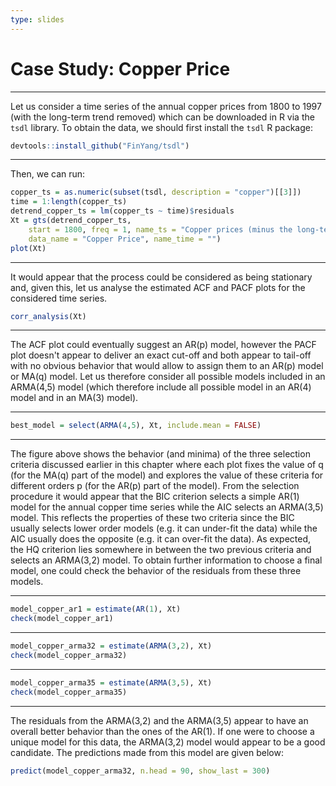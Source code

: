 ```yaml
---
type: slides
---
```


# Case Study: Copper Price

---

Let us consider a time series of the annual copper prices from 1800 to 1997 (with the long-term trend removed) which can be downloaded in R via the `tsdl` library. To obtain the data, we should first install the `tsdl` R package:

```r
devtools::install_github("FinYang/tsdl")
```

---

Then, we can run:

```r
copper_ts = as.numeric(subset(tsdl, description = "copper")[[3]])
time = 1:length(copper_ts)
detrend_copper_ts = lm(copper_ts ~ time)$residuals
Xt = gts(detrend_copper_ts,
    start = 1800, freq = 1, name_ts = "Copper prices (minus the long-term trend)",
    data_name = "Copper Price", name_time = "")
plot(Xt)
```

---

It would appear that the process could be considered as being stationary and, given this, let us analyse the estimated ACF and PACF plots for the considered time series.

```r
corr_analysis(Xt)
```

---

The ACF plot could eventually suggest an AR(p) model, however the PACF plot doesn't appear to deliver an exact cut-off and both appear to tail-off with no obvious behavior that would allow to assign them to an AR(p) model or MA(q) model. Let us therefore consider all possible models included in an ARMA(4,5) model (which therefore include all possible model in an AR(4) model and in an MA(3) model). 

---

```r
best_model = select(ARMA(4,5), Xt, include.mean = FALSE)
```

---

The figure above shows the behavior (and minima) of the three selection criteria discussed earlier in this chapter where each plot fixes the value of q (for the MA(q) part of the model) and explores the value of these criteria for different orders p (for the AR(p) part of the model). From the selection procedure it would appear that the BIC criterion selects a simple AR(1) model for the annual copper time series while the AIC selects an ARMA(3,5) model. This reflects the properties of these two criteria since the BIC usually selects lower order models (e.g. it can under-fit the data) while the AIC usually does the opposite (e.g. it can over-fit the data). As expected, the HQ criterion lies somewhere in between the two previous criteria and selects an ARMA(3,2) model. To obtain further information to choose a final model, one could check the behavior of the residuals from these three models.

---

```r
model_copper_ar1 = estimate(AR(1), Xt)
check(model_copper_ar1)
```

---

```r
model_copper_arma32 = estimate(ARMA(3,2), Xt)
check(model_copper_arma32)
```

---

```r
model_copper_arma35 = estimate(ARMA(3,5), Xt)
check(model_copper_arma35)
```

---

The residuals from the ARMA(3,2) and the ARMA(3,5) appear to have an overall better behavior than the ones of the AR(1). If one were to choose a unique model for this data, the ARMA(3,2) model would appear to be a good candidate. The predictions made from this model are given below:

```r
predict(model_copper_arma32, n.head = 90, show_last = 300)
```

